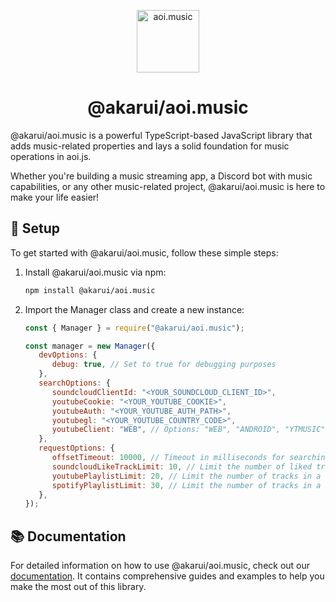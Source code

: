 <p align="center">
  <a href="https://aoi.js.org">
    <img width="100" src="https://github.com/aoijs/website/blob/master/assets/images/aoimusic.png?raw=true" alt="aoi.music">
  </a>
</p>

<h1 align="center">@akarui/aoi.music</h1>

@akarui/aoi.music is a powerful TypeScript-based JavaScript library that adds music-related properties and lays a solid foundation for music operations in aoi.js. 

Whether you're building a music streaming app, a Discord bot with music capabilities, or any other music-related project, @akarui/aoi.music is here to make your life easier!

## 🚀 Setup

To get started with @akarui/aoi.music, follow these simple steps:

1. Install @akarui/aoi.music via npm:

   ```bash
   npm install @akarui/aoi.music
   ```

2. Import the Manager class and create a new instance:

   ```javascript
   const { Manager } = require("@akarui/aoi.music");
   
   const manager = new Manager({
      devOptions: {
         debug: true, // Set to true for debugging purposes
      },
      searchOptions: {
         soundcloudClientId: "<YOUR_SOUNDCLOUD_CLIENT_ID>",
         youtubeCookie: "<YOUR_YOUTUBE_COOKIE>",
         youtubeAuth: "<YOUR_YOUTUBE_AUTH_PATH>",
         youtubegl: "<YOUR_YOUTUBE_COUNTRY_CODE>",
         youtubeClient: "WEB", // Options: "WEB", "ANDROID", "YTMUSIC"
      },
      requestOptions: {
         offsetTimeout: 10000, // Timeout in milliseconds for searching and skipping
         soundcloudLikeTrackLimit: 10, // Limit the number of liked tracks from SoundCloud
         youtubePlaylistLimit: 20, // Limit the number of tracks in a YouTube playlist
         spotifyPlaylistLimit: 30, // Limit the number of tracks in a Spotify playlist
      },
   });
   ```

## 📚 Documentation

For detailed information on how to use @akarui/aoi.music, check out our [documentation](https://aoi.js.org/extensions/aoi.music/aoimusic-introduction). It contains comprehensive guides and examples to help you make the most out of this library.
